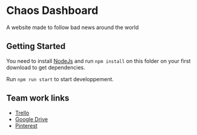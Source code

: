 # Chaos Dashboard

A website made to follow bad news around the world

## Getting Started

You need to install [NodeJs](https://nodejs.org/en/) and run `npm install` on this folder on your first download to get dependencies.

Run `npm run start` to start developpement.

## Team work links

- [Trello](https://trello.com/b/kZ4TX6tk/chaosdashboard)
- [Google Drive](https://drive.google.com/open?id=1sZvBv1TF5BfNv9McyECy_z_mBvca4K65)
- [Pinterest](https://www.pinterest.fr/ghaerinck/chaosdashboard/)
